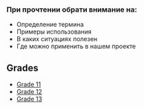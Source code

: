 ### При прочтении обрати внимание на:
 - Определение термина
 - Примеры использования
 - В каких ситуациях полезен
 - Где можно применить в нашем проекте

## Grades
- [Grade 11](grades/backend/grade_11.md)
- [Grade 12](grades/backend/grade_12.md)
- [Grade 13](grades/backend/grade_13.md)